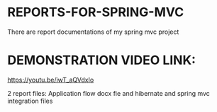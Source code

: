 # REPORTS-FOR-SPRING-MVC
There are report documentations of my spring mvc project 

# DEMONSTRATION VIDEO LINK:
https://youtu.be/iwT_aQVdxIo

2 report files:
Application flow docx fie
and 
hibernate and spring mvc integration files
